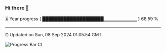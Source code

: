 ### Hi there 👋

⏳ Year progress { ████████████████████▁▁▁▁▁▁▁▁▁▁ } 68.59 %

---

⏰ Updated on Sun, 08 Sep 2024 01:05:54 GMT

![Progress Bar CI](https://github.com/liununu/liununu/workflows/Progress%20Bar%20CI/badge.svg)
